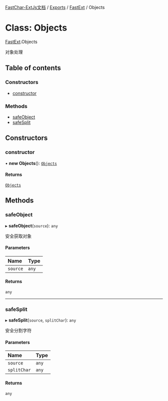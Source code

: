 [FastChar-ExtJs文档](../README.md) / [Exports](../modules.md) / [FastExt](../modules/FastExt.md) / Objects

# Class: Objects

[FastExt](../modules/FastExt.md).Objects

对象处理

## Table of contents

### Constructors

- [constructor](FastExt.Objects.md#constructor)

### Methods

- [safeObject](FastExt.Objects.md#safeobject)
- [safeSplit](FastExt.Objects.md#safesplit)

## Constructors

### constructor

• **new Objects**(): [`Objects`](FastExt.Objects.md)

#### Returns

[`Objects`](FastExt.Objects.md)

## Methods

### safeObject

▸ **safeObject**(`source`): `any`

安全获取对象

#### Parameters

| Name | Type |
| :------ | :------ |
| `source` | `any` |

#### Returns

`any`

___

### safeSplit

▸ **safeSplit**(`source`, `splitChar`): `any`

安全分割字符

#### Parameters

| Name | Type |
| :------ | :------ |
| `source` | `any` |
| `splitChar` | `any` |

#### Returns

`any`
